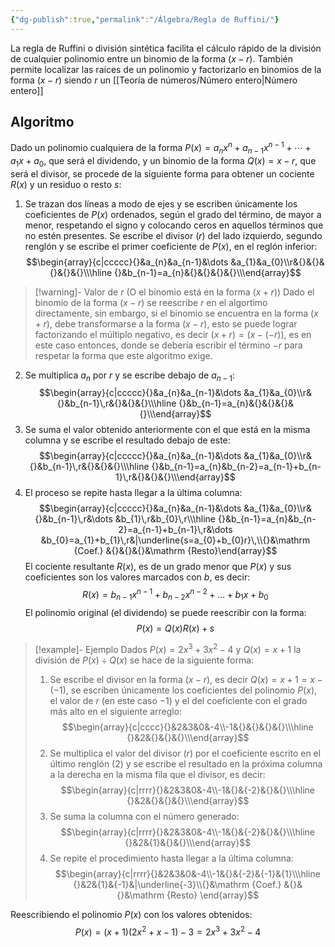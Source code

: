 ```yaml
---
{"dg-publish":true,"permalink":"/Álgebra/Regla de Ruffini/"}
---
```


La regla de Ruffini o división sintética facilita el cálculo rápido de la división de cualquier polinomio entre un binomio de la forma $(x-r)$. También permite localizar las raíces de un polinomio y factorizarlo en binomios de la forma $(x-r)$ siendo $r$ un [[Teoría de números/Número entero\|Número entero]]

## Algoritmo
Dado un polinomio cualquiera de la forma $P(x)=a_{n}x^{n}+a_{n-1}x^{n-1}+\cdots +a_{1}x+a_{0}$, que será el dividendo, y un binomio de la forma $Q(x)=x-r$, que será el divisor, se procede de la siguiente forma para obtener un cociente $R(x)$ y un residuo o resto $s$:
1. Se trazan dos líneas a modo de ejes y se escriben únicamente los coeficientes de $P(x)$ ordenados, según el grado del término, de mayor a menor, respetando el signo y colocando ceros en aquellos términos que no estén presentes. Se escribe el divisor ($r$) del lado izquierdo, segundo renglón y se escribe el primer coeficiente de $P(x)$, en el reglón inferior: $$\begin{array}{c|ccccc}{}&a_{n}&a_{n-1}&\dots &a_{1}&a_{0}\\r&{}&{}&{}&{}&{}\\\hline {}&b_{n-1}=a_{n}&{}&{}&{}&{}\\\end{array}$$ 
>[!warning]- Valor de $r$ (O el binomio está en la forma $(x+r)$)
>Dado el binomio de la forma $(x-r)$ se reescribe $r$ en el algortimo directamente, sin embargo, si el binomio se encuentra en la forma $(x+r)$, debe transformarse a la forma $(x-r)$, esto se puede lograr factorizando el múltiplo negativo, es decir $(x+r)=(x-(-r))$, es en este caso entonces, donde se debería escribir el término $-r$ para respetar la forma que este algoritmo exige.

2. Se multiplica $a_{n}$ por $r$ y se escribe debajo de $a_{n-1}$: 
$$\begin{array}{c|ccccc}{}&a_{n}&a_{n-1}&\dots &a_{1}&a_{0}\\r&{}&b_{n-1}\,r&{}&{}&{}\\\hline {}&b_{n-1}=a_{n}&{}&{}&{}&{}\\\end{array}$$
3. Se suma el valor obtenido anteriormente con el que está en la misma columna y se escribe el resultado debajo de este: 
$$\begin{array}{c|ccccc}{}&a_{n}&a_{n-1}&\dots &a_{1}&a_{0}\\r&{}&b_{n-1}\,r&{}&{}&{}\\\hline {}&b_{n-1}=a_{n}&b_{n-2}=a_{n-1}+b_{n-1}\,r&{}&{}&{}\\\end{array}$$
4. El proceso se repite hasta llegar a la última columna: 
$$\begin{array}{c|ccccc}{}&a_{n}&a_{n-1}&\dots &a_{1}&a_{0}\\r&{}&b_{n-1}\,r&\dots &b_{1}\,r&b_{0}\,r\\\hline {}&b_{n-1}=a_{n}&b_{n-2}=a_{n-1}+b_{n-1}\,r&\dots &b_{0}=a_{1}+b_{1}\,r&|\underline{s=a_{0}+b_{0}r}\,\\{}&\mathrm {Coef.} &{}&{}&{}&\mathrm {Resto}\end{array}$$
El cociente resultante $R(x)$, es de un grado menor que $P(x)$ y sus coeficientes son los valores marcados con $b$, es decir: 
$$R(x)=b_{n-1}x^{n-1}+b_{n-2}x^{n-2}+\dots+b_{1}x+b_{0}$$
El polinomio original (el dividendo) se puede reescribir con la forma: 
$$P(x)=Q(x)R(x)+s$$

>[!example]- Ejemplo
>Dados $P(x)=2x^{3}+3x^{2}-4$ y $Q(x)=x+1$ la división de $P(x)\div Q(x)$ se hace de la siguiente forma:
>1. Se escribe el divisor en la forma $(x-r)$, es decir $Q(x)=x+1=x-(-1)$, se escriben únicamente los coeficientes del polinomio $P(x)$, el valor de $r$ (en este caso $-1$) y el del coeficiente con el grado más alto en el siguiente arreglo: 
> $$\begin{array}{c|cccc}{}&2&3&0&-4\\-1&{}&{}&{}&{}\\\hline {}&2&{}&{}&{}\\\end{array}$$
>2. Se multiplica el valor del divisor ($r$) por el coeficiente escrito en el último renglón ($2$) y se escribe el resultado en la próxima columna a la derecha en la misma fila que el divisor, es decir:
> $$\begin{array}{c|rrrr}{}&2&3&0&-4\\-1&{}&{-2}&{}&{}\\\hline {}&2&{}&{}&{}\\\end{array}$$
>3. Se suma la columna con el número generado: 
> $$\begin{array}{c|rrrr}{}&2&3&0&-4\\-1&{}&{-2}&{}&{}\\\hline {}&2&{1}&{}&{}\\\end{array}$$
>5. Se repite el procedimiento hasta llegar a la última columna: 
> $$\begin{array}{c|rrrr}{}&2&3&0&-4\\-1&{}&{-2}&{-1}&{1}\\\hline {}&2&{1}&{-1}&|\underline{-3}\\{}&\mathrm {Coef.} &{}&{}&\mathrm {Resto} \end{array}$$

Reescribiendo el polinomio $P(x)$ con los valores obtenidos: 
$$P(x)=(x+1)(2x^{2}+x-1)-3=2x^{3}+3x^{2}-4$$
